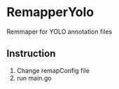 # RemapperYolo
Remmaper for YOLO annotation files
## Instruction
1. Change remapConfig file
2. run main.go

